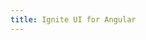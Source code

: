 ```yaml
---
title: Ignite UI for Angular
---
```

<script type="text/javascript">
(function() {
        let HOST = window.location.href;
        window.location.href = HOST + 'components/grid.html';
})();
</script>